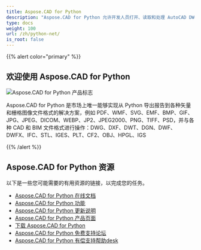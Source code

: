 ```yaml
---
title: Aspose.CAD for Python
description: "Aspose.CAD for Python 允许开发人员打开、读取和处理 AutoCAD DWG、DXF、DWT 及其他 CAD 和 BIM 文件格式，例如：DGN、DWF、DWFX、IFC、STL、IGES、PLT、CF2、OBJ、HPGL、IGS。"
type: docs
weight: 100
url: /zh/python-net/
is_root: false
---
```


{{% alert color="primary" %}}

## **欢迎使用 Aspose.CAD for Python**

![Aspose.CAD for Python 产品标志](/_assets/home_4.png)

Aspose.CAD for Python 是市场上唯一能够实现从 Python 导出报告到各种矢量和栅格图像文件格式的解决方案，例如 PDF、WMF、SVG、EMF、BMP、GIF、JPG、JPEG、DICOM、WEBP、JP2、JPEG2000、PNG、TIFF、PSD，并与各种 CAD 和 BIM 文件格式进行操作：DWG、DXF、DWT、DGN、DWF、DWFX、IFC、STL、IGES、PLT、CF2、OBJ、HPGL、IGS

{{% /alert %}}

## **Aspose.CAD for Python 资源**

以下是一些您可能需要的有用资源的链接，以完成您的任务。

- [Aspose.CAD for Python 在线文档](/zh/cad/python-net/)
- [Aspose.CAD for Python 功能](/zh/cad/python-net/features-overview/)
- [Aspose.CAD for Python 更新说明](https://releases.aspose.com/cad/python-net/release-notes/)
- [Aspose.CAD for Python 产品页面](https://products.aspose.com/cad/python-net/)
- [下载 Aspose.CAD for Python](https://downloads.aspose.com/cad/python-net)
- [Aspose.CAD for Python 免费支持论坛](https://forum.aspose.com/c/cad/19)
- [Aspose.CAD for Python 有偿支持帮助desk](https://helpdesk.aspose.com/)
